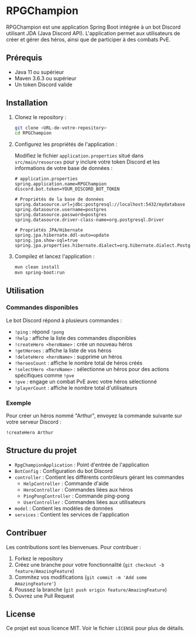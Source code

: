 # RPGChampion

RPGChampion est une application Spring Boot intégrée à un bot Discord utilisant JDA (Java Discord API). L'application permet aux utilisateurs de créer et gérer des héros, ainsi que de participer à des combats PvE.

## Prérequis

- Java 11 ou supérieur
- Maven 3.6.3 ou supérieur
- Un token Discord valide

## Installation

1. Clonez le repository :

    ```bash
    git clone <URL-de-votre-repository>
    cd RPGChampion
    ```

2. Configurez les propriétés de l'application :

   Modifiez le fichier `application.properties` situé dans `src/main/resources` pour y inclure votre token Discord et les informations de votre base de données :

    ```properties
    # application.properties
    spring.application.name=RPGChampion
    discord.bot.token=YOUR_DISCORD_BOT_TOKEN

    # Propriétés de la base de données
    spring.datasource.url=jdbc:postgresql://localhost:5432/mydatabase
    spring.datasource.username=postgres
    spring.datasource.password=postgres
    spring.datasource.driver-class-name=org.postgresql.Driver

    # Propriétés JPA/Hibernate
    spring.jpa.hibernate.ddl-auto=update
    spring.jpa.show-sql=true
    spring.jpa.properties.hibernate.dialect=org.hibernate.dialect.PostgreSQLDialect
    ```

3. Compilez et lancez l'application :

    ```bash
    mvn clean install
    mvn spring-boot:run
    ```

## Utilisation

### Commandes disponibles

Le bot Discord répond à plusieurs commandes :

- `!ping` : répond `!pong`
- `!help` : affiche la liste des commandes disponibles
- `!createHero <heroName>` : crée un nouveau héros
- `!getHeroes` : affiche la liste de vos héros
- `!deleteHero <heroName>` : supprime un héros
- `!heroesCount` : affiche le nombre total de héros créés
- `!selectHero <heroName>` : sélectionne un héros pour des actions spécifiques comme `!pve`
- `!pve` : engage un combat PvE avec votre héros sélectionné
- `!playerCount` : affiche le nombre total d'utilisateurs

### Exemple

Pour créer un héros nommé "Arthur", envoyez la commande suivante sur votre serveur Discord :

```plaintext
!createHero Arthur
```
## Structure du projet

- `RpgChampionApplication` : Point d'entrée de l'application
- `BotConfig` : Configuration du bot Discord
- `controller` : Contient les différents contrôleurs gérant les commandes
    - `HelpController` : Commande d'aide
    - `HeroController` : Commandes liées aux héros
    - `PingPongController` : Commande ping-pong
    - `UserController` : Commandes liées aux utilisateurs
- `model` : Contient les modèles de données
- `services` : Contient les services de l'application

## Contribuer

Les contributions sont les bienvenues. Pour contribuer :

1. Forkez le repository
2. Créez une branche pour votre fonctionnalité (`git checkout -b feature/AmazingFeature`)
3. Commitez vos modifications (`git commit -m 'Add some AmazingFeature'`)
4. Poussez la branche (`git push origin feature/AmazingFeature`)
5. Ouvrez une Pull Request

## License

Ce projet est sous licence MIT. Voir le fichier `LICENSE` pour plus de détails.
